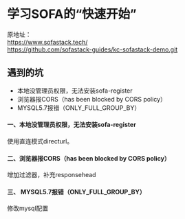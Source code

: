 # 学习SOFA的“快速开始”
原地址：  
https://www.sofastack.tech/  
https://github.com/sofastack-guides/kc-sofastack-demo.git  

## 遇到的坑
* 本地没管理员权限，无法安装sofa-register  
* 浏览器报CORS（has been blocked by CORS policy）
* MYSQL5.7报错（ONLY_FULL_GROUP_BY）  

#### 一、本地没管理员权限，无法安装sofa-register

使用直连模式directurl。  

#### 二、浏览器报CORS（has been blocked by CORS policy）

增加过滤器，补充responsehead  

#### 三、 MYSQL5.7报错（ONLY_FULL_GROUP_BY）

修改mysql配置  

